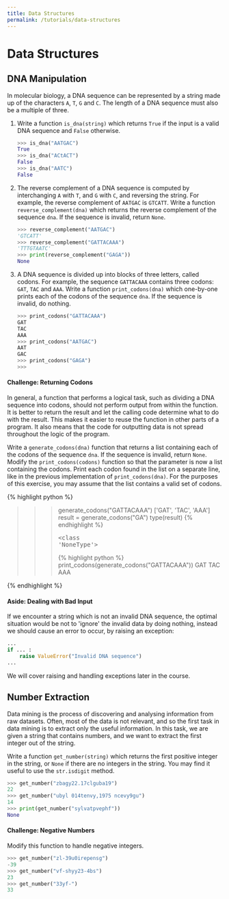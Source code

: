 ```yaml
---
title: Data Structures
permalink: /tutorials/data-structures
---
```



# Data Structures
## DNA Manipulation
In molecular biology, a DNA sequence can be represented by a string made up of the characters `A`, `T`, `G` and `C`. The length of a DNA sequence must also be a multiple of three. 

1. Write a function `is_dna(string)` which returns `True` if the input is a valid DNA sequence and `False` otherwise. 

    <div class="viz">

    ```python
    >>> is_dna("AATGAC")
    True
    >>> is_dna("ACtACT")
    False
    >>> is_dna("AATC")
    False
    ```
    </div>

2. The reverse complement of a DNA sequence is computed by interchanging `A` with `T`, and `G` with `C`, and reversing the string. For example, the reverse complement of `AATGAC` is `GTCATT`. Write a function `reverse_complement(dna)` which returns the reverse complement of the sequence `dna`. If the sequence is invalid, return `None`. 

    <div class="viz">

    ```python
    >>> reverse_complement("AATGAC")
    'GTCATT'
    >>> reverse_complement("GATTACAAA")
    'TTTGTAATC'
    >>> print(reverse_complement("GAGA"))
    None
    ```
    </div>

3. A DNA sequence is divided up into blocks of three letters, called codons. For example, the sequence `GATTACAAA` contains three codons: `GAT`, `TAC` and `AAA`. Write a function `print_codons(dna)` which one-by-one prints each of the codons of the sequence `dna`. If the sequence is invalid, do nothing.

    <div class="viz">

    ```python
    >>> print_codons("GATTACAAA")
    GAT
    TAC
    AAA
    >>> print_codons("AATGAC")
    AAT
    GAC
    >>> print_codons("GAGA")
    >>>
    ```
    </div>

<div class="extra">

#### Challenge: Returning Codons
In general, a function that performs a logical task, such as dividing a DNA sequence into codons, should not perform output from within the function. It is better to return the result and let the calling code determine what to do with the result. This makes it easier to reuse the function in other parts of a program. It also means that the code for outputting data is not spread throughout the logic of the program. 

Write a `generate_codons(dna)` function that returns a list containing each of the codons of the sequence `dna`. If the sequence is invalid, return `None`. 
Modify the `print_codons(codons)` function so that the parameter is now a list containing the codons. Print each codon found in the list on a separate line, like in the previous implementation of `print_codons(dna)`. For the purposes of this exercise, you may assume that the list contains a valid set of codons. 

<div class="viz">

{% highlight python %}
>>> generate_codons("GATTACAAA")
['GAT', 'TAC', 'AAA']
>>> result = generate_codons("GA")
>>> type(result)
{% endhighlight %}<pre><class 'NoneType'></pre>{% highlight python %}
>>> print_codons(generate_codons("GATTACAAA"))
GAT
TAC
AAA
>>> 
{% endhighlight %}

</div>
</div>

<div class="aside">

#### Aside: Dealing with Bad Input 
If we encounter a string which is not an invalid DNA sequence, the optimal situation would be not to 'ignore' the invalid data by doing nothing, instead we should cause an error to occur, by raising an exception:
<div class="viz">

```python
...
if ... :
    raise ValueError("Invalid DNA sequence")
...
```
</div>
We will cover raising and handling exceptions later in the course.
</div>

## Number Extraction
Data mining is the process of discovering and analysing information from raw datasets. Often, most of the data is not relevant, and so the first task in data mining is to extract only the useful information. In this task, we are given a string that contains numbers, and we want to extract the first integer out of the string. 

Write a function `get_number(string)` which returns the first positive integer in the string, or `None` if there are no integers in the string. You may find it useful to use the `str.isdigit` method. 

<div class="viz">

```python
>>> get_number("zbagy22.17clguba19")
22
>>> get_number("ubyl 014tenvy,1975 ncevy9gu")
14
>>> print(get_number("sylvatpvephf"))
None
```
</div>

<div class="extra">

#### Challenge: Negative Numbers
Modify this function to handle negative integers.
<div class="viz">

```python
>>> get_number("zl-39u0irepensg")
-39
>>> get_number("vf-shyy23-4bs")
23
>>> get_number("33yf-")
33
```
</div>
